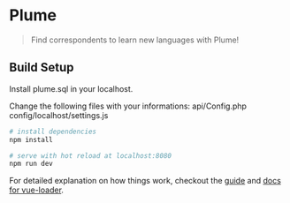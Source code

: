 # Plume

> Find correspondents to learn new languages with Plume!

## Build Setup

Install plume.sql in your localhost.

Change the following files with your informations:
api/Config.php
config/localhost/settings.js

``` bash
# install dependencies
npm install

# serve with hot reload at localhost:8080
npm run dev
```

For detailed explanation on how things work, checkout the [guide](http://vuejs-templates.github.io/webpack/) and [docs for vue-loader](http://vuejs.github.io/vue-loader).